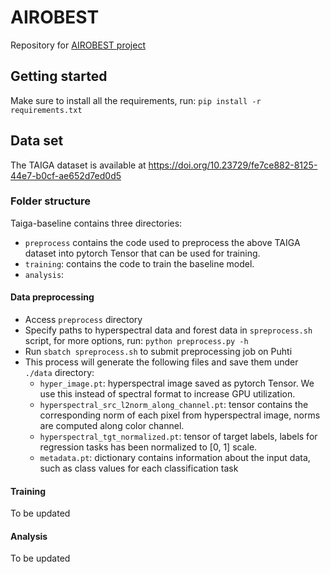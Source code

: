 # AIROBEST
Repository for [AIROBEST project](https://sensillence.github.io/AIROBEST/)

## Getting started
Make sure to install all the requirements, run: `pip install -r requirements.txt`

## Data set
The TAIGA dataset is available at https://doi.org/10.23729/fe7ce882-8125-44e7-b0cf-ae652d7ed0d5

### Folder structure
Taiga-baseline contains three directories:
- `preprocess` contains the code used to preprocess the above TAIGA dataset into pytorch Tensor that can be used for training. 
- `training`: contains the code to train the baseline model.
- `analysis`:

#### Data preprocessing
- Access `preprocess` directory
- Specify paths to hyperspectral data and forest data in `spreprocess.sh` script, for more options, run: `python preprocess.py -h`
- Run `sbatch spreprocess.sh` to submit preprocessing job on Puhti
- This process will generate the following files and save them under `./data` directory:
    * `hyper_image.pt`: hyperspectral image saved as pytorch Tensor. We use this instead of spectral format to increase GPU utilization.
    * `hyperspectral_src_l2norm_along_channel.pt`: tensor contains the corresponding norm of each pixel from hyperspectral image, norms are computed along color channel.
    * `hyperspectral_tgt_normalized.pt`: tensor of target labels, labels for regression tasks has been normalized to [0, 1] scale.
    * `metadata.pt`: dictionary contains information about the input data, such as class values for each classification task


#### Training
To be updated


#### Analysis
To be updated
